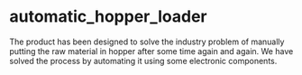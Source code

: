 # automatic_hopper_loader
The product has been designed to solve the industry problem of manually putting the raw material in hopper after some time again and again. We have solved the process by automating it using some electronic components.
